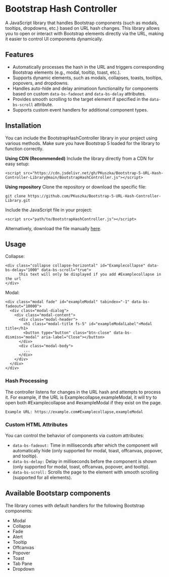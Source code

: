 # Bootstrap Hash Controller

A JavaScript library that handles Bootstrap components (such as modals, tooltips, dropdowns, etc.) based on URL hash changes. This library allows you to open or interact with Bootstrap elements directly via the URL, making it easier to control UI components dynamically.

## Features

- Automatically processes the hash in the URL and triggers corresponding Bootstrap elements (e.g., modal, tooltip, toast, etc.).
- Supports dynamic elements, such as modals, collapses, toasts, tooltips, popovers, and dropdowns.
- Handles auto-hide and delay animatioon functionality for components based on custom ```data-bs-fadeout``` and ```data-bs-delay``` attributes.
- Provides smooth scrolling to the target element if specified in the ```data-bs-scroll``` attribute.
- Supports custom event handlers for additional component types.

## Installation

You can include the BootstrapHashController library in your project using various methods. Make sure you have Bootstrap 5 loaded for the library to function correctly.

**Using CDN (Recommended)**
Include the library directly from a CDN for easy setup:
```
<script src="https://cdn.jsdelivr.net/gh/PKuszka/Bootstrap-5-URL-Hash-Controller-Library@main/BootstrapHashController.js"></script>
```
**Using repository**
Clone the repository or download the specific file:
```
git clone https://github.com/PKuszka/Bootstrap-5-URL-Hash-Controller-Library.git
```
Include the JavaScript file in your project:
```
<script src="path/to/BootstrapHashController.js"></script>
```
Alternatively, download the file manually [here](https://github.com/PKuszka/Bootstrap-5-URL-Hash-Controller-Library/archive/refs/heads/main.zip).


## Usage

Collapse:
```
<div class="collapse collapse-horizontal" id="Examplecollapse" data-bs-delay="1000" data-bs-scroll="true">
      this text will only be displayed if you add #Examplecollapse in the url
</div>
```
Modal:
```
<div class="modal fade" id="exampleModal" tabindex="-1" data-bs-fadeout="10000">
  <div class="modal-dialog">
    <div class="modal-content">
      <div class="modal-header">
        <h1 class="modal-title fs-5" id="exampleModalLabel">Modal title</h1>
        <button type="button" class="btn-close" data-bs-dismiss="modal" aria-label="Close"></button>
      </div>
      <div class="modal-body">
        ...
      </div>
    </div>
  </div>
</div>
```

### Hash Processing

The controller listens for changes in the URL hash and attempts to process it. For example, if the URL is Examplecollapse,exampleModal, it will try to open both #Examplecollapse and #exampleModal if they exist on the page.

```
Example URL: https://example.com#Examplecollapse,exampleModal
```

### Custom HTML Attributes

You can control the behavior of components via custom attributes:

- ```data-bs-fadeout:``` Time in milliseconds after which the component will automatically hide (only supported for modal, toast, offcanvas, popover, and tooltip).
- ```data-bs-delay:``` Delay in milliseconds before the component is shown (only supported for modal, toast, offcanvas, popover, and tooltip).
- ```data-bs-scroll:``` Scrolls the page to the element with smooth scrolling (supported for all elements).

## Available Bootstarp components

The library comes with default handlers for the following Bootstrap components:

- Modal 
- Collapse
- Fade 
- Alert
- Tooltip 
- Offcanvas 
- Popover 
- Toast 
- Tab Pane
- Dropdown 
